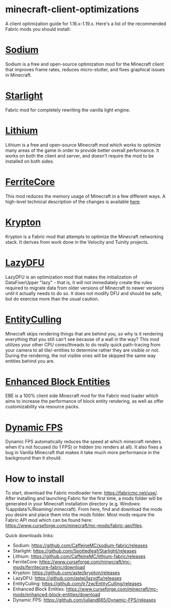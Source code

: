 # minecraft-client-optimizations
A client optimization guide for 1.16.x-1.19.x. Here's a list of the recommended Fabric mods you should install:

# [Sodium](https://github.com/CaffeineMC/sodium-fabric)
Sodium is a free and open-source optimization mod for the Minecraft client that improves frame rates, reduces micro-stutter, and fixes graphical issues in Minecraft.

# [Starlight](https://github.com/Spottedleaf/Starlight)
Fabric mod for completely rewriting the vanilla light engine.

# [Lithium](https://github.com/CaffeineMC/lithium-fabric)
Lithium is a free and open-source Minecraft mod which works to optimize many areas of the game in order to provide better overall performance. It works on both the client and server, and doesn't require the mod to be installed on both sides.

# [FerriteCore](https://github.com/malte0811/FerriteCore)
This mod reduces the memory usage of Minecraft in a few different ways. A high-level technical description of the changes is available [here](https://github.com/malte0811/FerriteCore/blob/main/summary.md).

# [Krypton](https://github.com/astei/krypton)
Krypton is a Fabric mod that attempts to optimize the Minecraft networking stack. It derives from work done in the Velocity and Tuinity projects.

# [LazyDFU](https://github.com/astei/lazydfu)
LazyDFU is an optimization mod that makes the initialization of DataFixerUpper "lazy" - that is, it will not immediately create the rules required to migrate data from older versions of Minecraft to newer versions until it actually needs to do so. It does not modify DFU and should be safe, but do exercise more than the usual caution.

# [EntityCulling](https://github.com/tr7zw/EntityCulling)
Minecraft skips rendering things that are behind you, so why is it rendering everything that you still can't see because of a wall in the way? This mod utilizes your other CPU cores/threads to do really quick path-tracing from your camera to all tile/-entities to determine rather they are visible or not. During the rendering, the not visible ones will be skipped the same way entities behind you are.

# [Enhanced Block Entities](https://www.curseforge.com/minecraft/mc-mods/enhanced-block-entities)
EBE is a 100% client side Minecraft mod for the Fabric mod loader which aims to increase the performance of block entity rendering, as well as offer customizability via resource packs.

# [Dynamic FPS](https://github.com/juliand665/Dynamic-FPS)
Dynamic FPS automatically reduces the speed at which minecraft renders when it's not focused (to 1 FPS) or hidden (no renders at all). It also fixes a bug in Vanilla Minecraft that makes it take much more performance in the background than it should.

# How to install
To start, download the Fabric modloader here: https://fabricmc.net/use/. After installing and launching Fabric for the first time, a mods folder will be generated in your Minecraft installation directory (e.g. Windows: %appdata%/Roaming/.minecraft). From here, find and download the mods you desire and place them into the mods folder. Most mods require the Fabric API mod which can be found here: https://www.curseforge.com/minecraft/mc-mods/fabric-api/files.

Quick downloads links:
* Sodium: https://github.com/CaffeineMC/sodium-fabric/releases
* Starlight: https://github.com/Spottedleaf/Starlight/releases
* Lithium: https://github.com/CaffeineMC/lithium-fabric/releases
* FerriteCore: https://www.curseforge.com/minecraft/mc-mods/ferritecore-fabric/download
* Krypton: https://github.com/astei/krypton/releases
* LazyDFU: https://github.com/astei/lazydfu/releases
* EntityCulling: https://github.com/tr7zw/EntityCulling/releases
* Enhanced Block Entities: https://www.curseforge.com/minecraft/mc-mods/enhanced-block-entities/download
* Dynamic FPS: https://github.com/juliand665/Dynamic-FPS/releases
